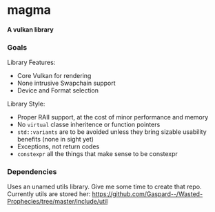 # magma
#### A vulkan library

### Goals

Library Features:
 - Core Vulkan for rendering
 - None intrusive Swapchain support
 - Device and Format selection

Library Style:
 - Proper RAII support, at the cost of minor performance and memory
 - No `virtual` classe inheritence or function pointers
 - `std::variants` are to be avoided unless they bring sizable usability benefits (none in sight yet)
 - Exceptions, not return codes
 - `constexpr` all the things that make sense to be constexpr

### Dependencies

Uses an unamed utils library. Give me some time to create that repo. Currently utils are stored her: https://github.com/Gaspard--/Wasted-Prophecies/tree/master/include/util

